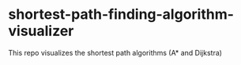 # shortest-path-finding-algorithm-visualizer
This repo visualizes the shortest path algorithms (A* and Dijkstra)